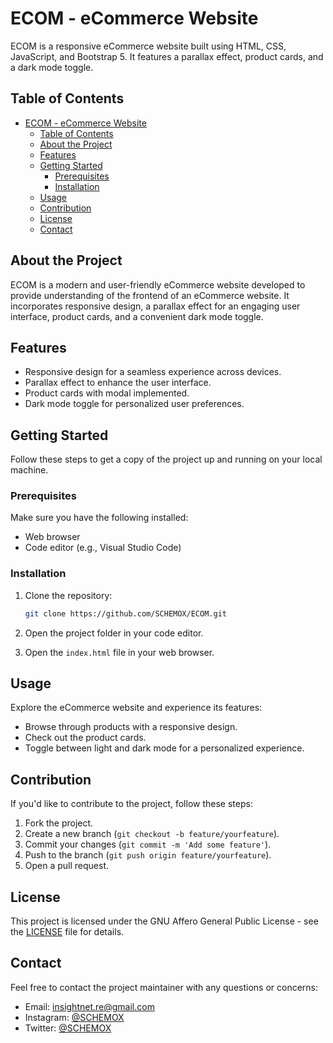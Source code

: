 # ECOM - eCommerce Website

ECOM is a responsive eCommerce website built using HTML, CSS, JavaScript, and Bootstrap 5. It features a parallax effect, product cards, and a dark mode toggle.

## Table of Contents

- [ECOM - eCommerce Website](#ecom---ecommerce-website)
  - [Table of Contents](#table-of-contents)
  - [About the Project](#about-the-project)
  - [Features](#features)
  - [Getting Started](#getting-started)
    - [Prerequisites](#prerequisites)
    - [Installation](#installation)
  - [Usage](#usage)
  - [Contribution](#contribution)
  - [License](#license)
  - [Contact](#contact)

## About the Project

ECOM is a modern and user-friendly eCommerce website developed to provide understanding of the frontend of an eCommerce website. It incorporates responsive design, a parallax effect for an engaging user interface, product cards, and a convenient dark mode toggle.

## Features

- Responsive design for a seamless experience across devices.
- Parallax effect to enhance the user interface.
- Product cards with modal implemented.
- Dark mode toggle for personalized user preferences.

## Getting Started

Follow these steps to get a copy of the project up and running on your local machine.

### Prerequisites

Make sure you have the following installed:

- Web browser
- Code editor (e.g., Visual Studio Code)

### Installation

1. Clone the repository:

   ```bash
   git clone https://github.com/SCHEMOX/ECOM.git
   ```

2. Open the project folder in your code editor.

3. Open the `index.html` file in your web browser.

## Usage

Explore the eCommerce website and experience its features:

- Browse through products with a responsive design.
- Check out the product cards.
- Toggle between light and dark mode for a personalized experience.

## Contribution

If you'd like to contribute to the project, follow these steps:

1. Fork the project.
2. Create a new branch (`git checkout -b feature/yourfeature`).
3. Commit your changes (`git commit -m 'Add some feature'`).
4. Push to the branch (`git push origin feature/yourfeature`).
5. Open a pull request.

## License

This project is licensed under the GNU Affero General Public License - see the [LICENSE](LICENSE) file for details.

## Contact

Feel free to contact the project maintainer with any questions or concerns:

- Email: insightnet.re@gmail.com
- Instagram: [@SCHEMOX](https://instagram.com/schemox)
- Twitter: [@SCHEMOX](https://twitter.com/schemox)